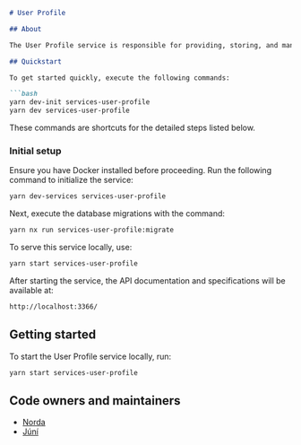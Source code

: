 ```markdown
# User Profile

## About

The User Profile service is responsible for providing, storing, and managing user profile information. It stores contact information and preferred locales using the user's National Registration ID. The service is also responsible for verifying email and mobile phone details. Note that the user-profile table is not prepopulated with data for every individual in Iceland. Due to the variety of onboarding flows, the user profile can be created under different circumstances. Therefore, you will find the `findOrCreateUserProfile` method utilized in multiple locations within this project's codebase.

## Quickstart

To get started quickly, execute the following commands:

```bash
yarn dev-init services-user-profile
yarn dev services-user-profile
```

These commands are shortcuts for the detailed steps listed below.

### Initial setup

Ensure you have Docker installed before proceeding. Run the following command to initialize the service:

```bash
yarn dev-services services-user-profile
```

Next, execute the database migrations with the command:

```bash
yarn nx run services-user-profile:migrate
```

To serve this service locally, use:

```bash
yarn start services-user-profile
```

After starting the service, the API documentation and specifications will be available at:

```bash
http://localhost:3366/
```

## Getting started

To start the User Profile service locally, run:

```bash
yarn start services-user-profile
```

## Code owners and maintainers

- [Norda](https://github.com/orgs/island-is/teams/norda/members)
- [Júní](https://github.com/orgs/island-is/teams/juni/members)
```